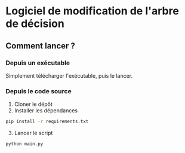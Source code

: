 # Logiciel de modification de l'arbre de décision
## Comment lancer ?
### Depuis un exécutable
Simplement télécharger l'exécutable, puis le lancer.

### Depuis le code source
1. Cloner le dépôt
2. Installer les dépendances
```sh
pip install -r requirements.txt
```
3. Lancer le script
```sh
python main.py
```